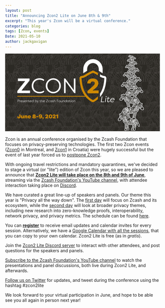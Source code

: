 ```yaml
---
layout: post
title: "Announcing Zcon2 Lite on June 8th & 9th"
excerpt: "This year's Zcon will be a virtual conference."
categories: blog
tags: [Zcon, events]
Date: 2021-05-10
author: jackgavigan
---
```


[<img src="/images/1024x512_Zcon2_Twitter_v3_Dates.png">](/zcon/2/)

Zcon is an annual conference organised by the Zcash Foundation that focuses on privacy-preserving technologies. The first two Zcon events ([Zcon0](/zcon/0/) in Montreal, and [Zcon1](/zcon/1/) in Croatia) were hugely successful but the event of last year forced us to [postpone Zcon2](https://twitter.com/ZcashFoundation/status/1237825201275949056). 

With ongoing travel restrictions and mandatory quarantines, we've decided to stage a virtual (or "lite") edition of Zcon this year, so we are pleased to announce that [**Zcon2 Lite will take place on the 8th and 9th of June**](/zcon/2/), streaming via the [Zcash Foundation's YouTube channel](https://www.youtube.com/channel/UCi01v05DNTUEC_eB0c9rpgQ?), with attendee interaction taking place on [Discord](https://discord.gg/WbXQTTSGXX). 

We have curated a great line-up of speakers and panels. Our theme this year is "Privacy all the way down". The [first day](/zcon/2/#tuesday-8th-june-2021) will focus on Zcash and its ecosystem, while the [second day](/zcon/2/#wednesday-9th-june-2021) will look at broader privacy themes, including new research into zero-knowledge proofs, interoperability, network privacy, and privacy metrics. The schedule can be found [here](/zcon/2/). 

You can [**register**](https://forms.gle/uXfxFStSVYYGpUQ48) to receive email updates and calendar invites for every session. Alternatively, we have a [Google Calendar with all the sessions](https://calendar.google.com/calendar/embed?src=c_2879tr24ucd5vplniv6hqug9is%40group.calendar.google.com), that you can copy to your own calendar. Zcon2 Lite is free (as in *gratis*). 

Join the [Zcon2 Lite Discord server](https://discord.gg/WbXQTTSGXX) to interact with other attendees, and post questions for the speakers and panels. 

[Subscribe to the Zcash Foundation's YouTube channel](https://www.youtube.com/channel/UCi01v05DNTUEC_eB0c9rpgQ?) to watch the presentations and panel discussions, both live during Zcon2 Lite, and afterwards. 

[Follow us on Twitter](https://twitter.com/ZcashFoundation) for updates, and tweet during the conference using the hashtag #zcon2lite

We look forward to your virtual participation in June, and hope to be able see you all again in person next year! 

